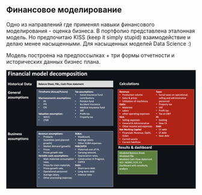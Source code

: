## Финансовое моделирование

Одно из направлений где применял навыки финансового моделирования - оценка бизнеса. В портфолио представлена эталонная модель. Но предпочитаю KISS (keep it simply stupid) взаимодействие и делаю менее насыщенными. Для насыщенных моделей Data Science :)

Модель построена на предпоссылках + три формы отчетности и исторических данных бизнес плана. 

![alt text](https://github.com/Denis1gn/portfolio/blob/main/Financial%20model/decomposition.png)
